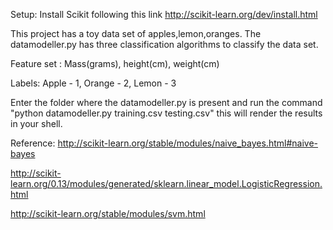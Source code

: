 Setup:
Install Scikit following this link http://scikit-learn.org/dev/install.html

This project has a toy data set of apples,lemon,oranges. The datamodeller.py has three classification algorithms to classify the data set.

Feature set :
Mass(grams), height(cm), weight(cm)

Labels:
Apple - 1, Orange - 2, Lemon - 3


Enter the folder where the datamodeller.py is present and run the command
"python datamodeller.py training.csv testing.csv"  this will render the results in your shell.

Reference:
http://scikit-learn.org/stable/modules/naive_bayes.html#naive-bayes

http://scikit-learn.org/0.13/modules/generated/sklearn.linear_model.LogisticRegression.html

http://scikit-learn.org/stable/modules/svm.html

